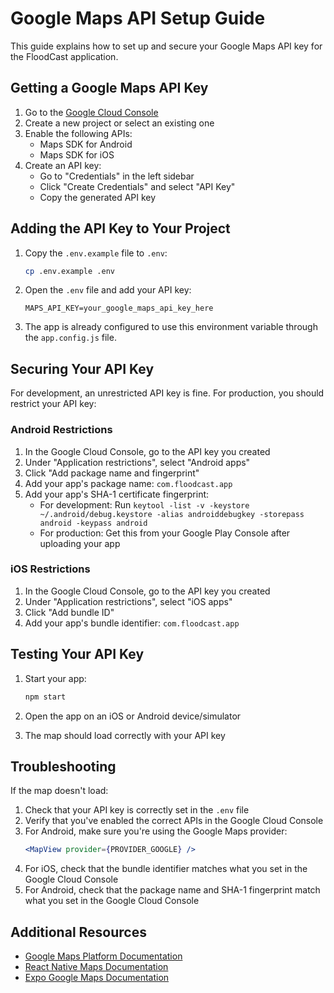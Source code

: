# Google Maps API Setup Guide

This guide explains how to set up and secure your Google Maps API key for the FloodCast application.

## Getting a Google Maps API Key

1. Go to the [Google Cloud Console](https://console.cloud.google.com/)
2. Create a new project or select an existing one
3. Enable the following APIs:
   - Maps SDK for Android
   - Maps SDK for iOS
4. Create an API key:
   - Go to "Credentials" in the left sidebar
   - Click "Create Credentials" and select "API Key"
   - Copy the generated API key

## Adding the API Key to Your Project

1. Copy the `.env.example` file to `.env`:
   ```bash
   cp .env.example .env
   ```

2. Open the `.env` file and add your API key:
   ```
   MAPS_API_KEY=your_google_maps_api_key_here
   ```

3. The app is already configured to use this environment variable through the `app.config.js` file.

## Securing Your API Key

For development, an unrestricted API key is fine. For production, you should restrict your API key:

### Android Restrictions

1. In the Google Cloud Console, go to the API key you created
2. Under "Application restrictions", select "Android apps"
3. Click "Add package name and fingerprint"
4. Add your app's package name: `com.floodcast.app`
5. Add your app's SHA-1 certificate fingerprint:
   - For development: Run `keytool -list -v -keystore ~/.android/debug.keystore -alias androiddebugkey -storepass android -keypass android`
   - For production: Get this from your Google Play Console after uploading your app

### iOS Restrictions

1. In the Google Cloud Console, go to the API key you created
2. Under "Application restrictions", select "iOS apps"
3. Click "Add bundle ID"
4. Add your app's bundle identifier: `com.floodcast.app`

## Testing Your API Key

1. Start your app:
   ```bash
   npm start
   ```

2. Open the app on an iOS or Android device/simulator
3. The map should load correctly with your API key

## Troubleshooting

If the map doesn't load:

1. Check that your API key is correctly set in the `.env` file
2. Verify that you've enabled the correct APIs in the Google Cloud Console
3. For Android, make sure you're using the Google Maps provider:
   ```jsx
   <MapView provider={PROVIDER_GOOGLE} />
   ```
4. For iOS, check that the bundle identifier matches what you set in the Google Cloud Console
5. For Android, check that the package name and SHA-1 fingerprint match what you set in the Google Cloud Console

## Additional Resources

- [Google Maps Platform Documentation](https://developers.google.com/maps/documentation)
- [React Native Maps Documentation](https://github.com/react-native-maps/react-native-maps)
- [Expo Google Maps Documentation](https://docs.expo.dev/versions/latest/sdk/map-view/)
